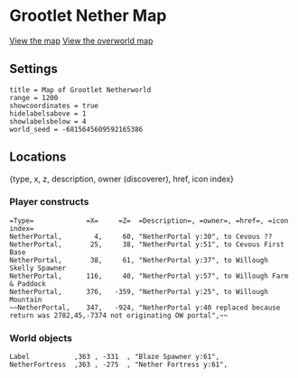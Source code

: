 # Grootlet Nether Map #

[View the map][grootletnethermap]
[View the overworld map][grootletmap]

## Settings ##

```
title = Map of Grootlet Netherworld
range = 1200
showcoordinates = true
hidelabelsabove = 1
showlabelsbelow = 4
world_seed = -6815645609592165386
```

## Locations ##
{type, x, z, description, owner (discoverer), href, icon index}

### Player constructs ###
```
=Type=             =X=     =Z=  =Description=, =owner=, =href=, =icon index=
NetherPortal,        4,     60, "NetherPortal y:30", to Cevous ??
NetherPortal,       25,     38, "NetherPortal y:51", to Cevous First Base
NetherPortal,       38,     61, "NetherPortal y:37", to Willough Skelly Spawner
NetherPortal,      116,     40, "NetherPortal y:57", to Willough Farm & Paddock
NetherPortal,      376,   -359, "NetherPortal y:25", to Willough Mountain
~~NetherPortal,    347,   -924, "NetherPortal y:40 replaced because return was 2782,45,-7374 not originating OW portal",~~
```

### World objects ###
```
Label           ,363 , -331  , "Blaze Spawner y:61", 
NetherFortress  ,363 , -275  , "Nether Fortress y:61", 
```


[grootletmap]: <http://mlippert.github.io/MCWorldMaps/minecraft-map/index.html?src=https%3A%2F%2Fraw.githubusercontent.com%2Fmlippert%2FMCWorldMaps%2Fgh-pages%2Fworlds%2Fgrootlet%2Foverworld-locations.md&oceansrc=..%2Fworlds%2Fgrootlet%2Focean_mask.png> "Grootlet Minecraft Explorer's Map"
[grootletnethermap]: <http://mlippert.github.io/MCWorldMaps/minecraft-map/index.html?src=https%3A%2F%2Fraw.githubusercontent.com%2Fmlippert%2FMCWorldMaps%2Fgh-pages%2Fworlds%2Fgrootlet%2Fnetherworld-locations.md> "Groot Netherworld Minecraft Explorer's Map"

